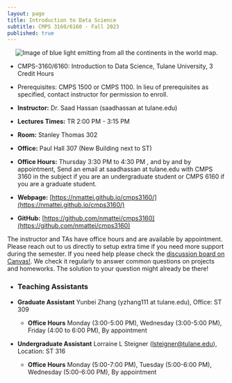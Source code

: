 ```yaml
---
layout: page
title: Introduction to Data Science
subtitle: CMPS 3160/6160 - Fall 2023
published: true
---
```

<p style="text-align:center;"><img src="{{ 'img/ds_cover_new.jpeg' | relative_url }}" alt="Image of blue light emitting from all the continents in the world map."/></p>

* CMPS-3160/6160: Introduction to Data Science, Tulane University, 3 Credit Hours
* Prerequisites: CMPS 1500 or CMPS 1100. In lieu of prerequisites as specified, contact instructor for permission to enroll.


* **Instructor:** Dr. Saad Hassan (saadhassan at tulane.edu)
* **Lectures Times:** TR 2:00 PM - 3:15 PM
* **Room:** Stanley Thomas 302
* **Office:** Paul Hall 307 (New Building next to ST)
* **Office Hours:** Thursday 3:30 PM to 4:30 PM , and by and by appointment, Send an email at saadhassan at tulane.edu with CMPS 3160 in the subject if you are an undergraduate student or CMPS 6160 if you are a graduate student.
* **Webpage:** [https://nmattei.github.io/cmps3160/](https://nmattei.github.io/cmps3160/)
* **GitHub:** [https://github.com/nmattei/cmps3160](https://github.com/nmattei/cmps3160)

The instructor and TAs have office hours and are available by appointment.  Please reach out to us directly to setup extra time if you need more support during the semester. If you need help please check the [discussion board on Canvas!](https://tulane.instructure.com/). We check it regularly to answer common questions on projects and homeworks.  The solution to your question might already be there!


* ### Teaching Assistants

* **Graduate Assistant** Yunbei Zhang (yzhang111 at tulane.edu), Office: ST 309
  * **Office Hours** Monday (3:00-5:00 PM), Wednesday (3:00-5:00 PM), Friday (4:00 to 6:00 PM), By appointment

* **Undergraduate Assistant**  Lorraine L Steigner (lsteigner@tulane.edu), Location: ST 316
  * **Office Hours** Monday (5:00-7:00 PM), Tuesday (5:00-6:00 PM), Wednesday (5:00-6:00 PM), By appointment

